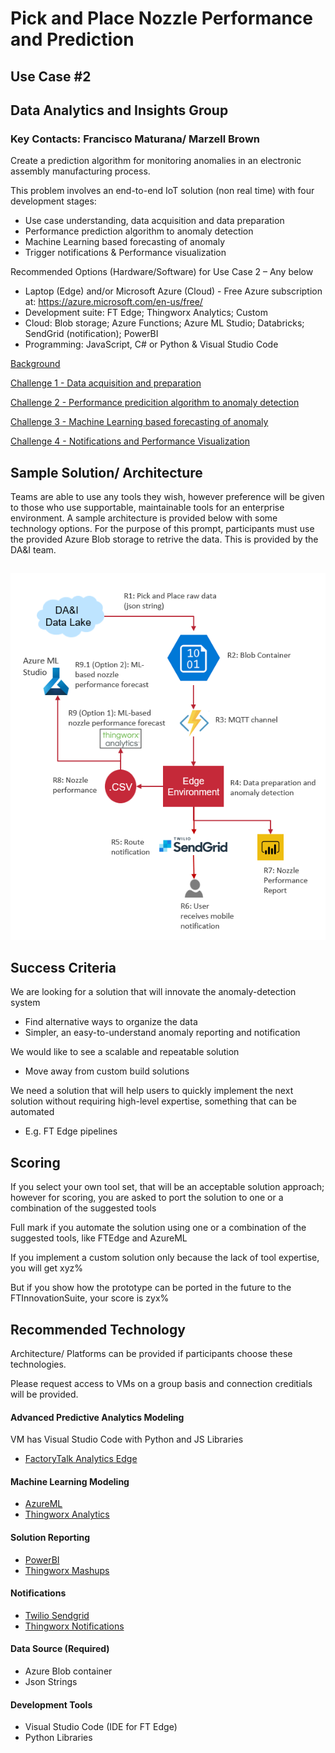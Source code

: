 # Pick and Place Nozzle Performance and Prediction
## Use Case #2
## Data Analytics and Insights Group
### Key Contacts: Francisco Maturana/ Marzell Brown

Create a prediction algorithm for monitoring anomalies in an electronic assembly manufacturing process.

This problem involves an end-to-end IoT solution (non real time) with four development stages: ​

- Use case understanding, data acquisition and data preparation​
- Performance prediction algorithm to anomaly detection​
- Machine Learning based forecasting of anomaly​
- Trigger notifications & Performance visualization

Recommended Options (Hardware/Software) for Use Case 2 – Any below​
- Laptop (Edge) and/or Microsoft Azure (Cloud) - Free Azure subscription at: https://azure.microsoft.com/en-us/free/​
- Development suite: FT Edge; Thingworx Analytics; Custom​
- Cloud: Blob storage; Azure Functions; Azure ML Studio; Databricks; SendGrid (notification); PowerBI​
- Programming: JavaScript, C# or Python & Visual Studio Code


[Background](Background.md)


<!-- ## Hackathon Prompt

Evaluate and Produce a Maintainable and supportable solution for detecting anomalies in the Pick and Place nozzles.

Solutions can contain, but are not limited to:
- Storm tracker diagrams (Live PowerBI dashboard)
- Evaluate vector path of nozzle and tabulate a nozzle score over time
- Trigger users when nozzle exceeds threshold of performance
- Parameters to change to adjust sensitivity -->


[Challenge 1 - Data acquisition and preparation](/Challenges/Challenge1.md)

[Challenge 2 - Performance predicition algorithm to anomaly detection](/Challenges/Challenge2.md)

[Challenge 3 - Machine Learning based forecasting of anomaly](/Challenges/Challenge3.md)

[Challenge 4 - Notifications and Performance Visualization](/Challenges/Challenge4.md)




## Sample Solution/ Architecture
Teams are able to use any tools they wish, however preference will be given to those who use supportable, maintainable tools for an enterprise environment.
A sample architecture is provided below with some technology options.  For the purpose of this prompt, participants must use the provided Azure Blob storage to retrive the data.  This is provided by the DA&I team.
## 
![Sample Architecture](Images/SampleArchitecture.png)

## Success Criteria
We are looking for a solution that will innovate the anomaly-detection system
- Find alternative ways to organize the data
- Simpler, an easy-to-understand anomaly reporting and notification

We would like to see a scalable and repeatable solution
- Move away from custom build solutions

We need a solution that will help users to quickly implement the next solution without requiring high-level expertise, something that can be automated
- E.g. FT Edge pipelines

## Scoring
If you select your own tool set, that will be an acceptable solution approach; however for scoring, you are asked to port the solution to one or a combination of the suggested tools

Full mark if you automate the solution using one or a combination of the suggested tools, like FTEdge and AzureML 

If you implement a custom solution only because the lack of tool expertise, you will get xyz%

But if you show how the prototype can be ported in the future to the FTInnovationSuite, your score is zyx%




## Recommended Technology
Architecture/ Platforms can be provided if participants choose these technologies.

Please request access to VMs on a group basis and connection creditials will be provided.

#### Advanced Predictive Analytics Modeling
VM has Visual Studio Code with Python and JS Libraries
- [FactoryTalk Analytics Edge](FTEdge.md)

#### Machine Learning Modeling

- [AzureML](/Tech/AzureML/AzureML.md)
- [Thingworx Analytics](/Tech/Thingworx/Thingworx.md)

#### Solution Reporting

- [PowerBI](/Tech/PowerBI/PowerBI.md)
- [Thingworx Mashups](/Tech/Thingworx/Thingworx.md)

#### Notifications

- [Twilio Sendgrid]("https://www.twilio.com/sendgrid")
- [Thingworx Notifications]("")

#### Data Source (Required)
- Azure Blob container
- Json Strings

#### Development Tools
- Visual Studio Code (IDE for FT Edge)
- Python Libraries
